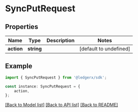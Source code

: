 # SyncPutRequest


## Properties

Name | Type | Description | Notes
------------ | ------------- | ------------- | -------------
**action** | **string** |  | [default to undefined]

## Example

```typescript
import { SyncPutRequest } from '@ledgerx/sdk';

const instance: SyncPutRequest = {
    action,
};
```

[[Back to Model list]](../README.md#documentation-for-models) [[Back to API list]](../README.md#documentation-for-api-endpoints) [[Back to README]](../README.md)
